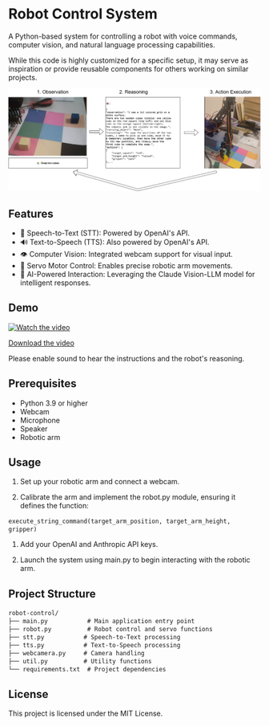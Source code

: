 # Robot Control System

A Python-based system for controlling a robot with voice commands, computer vision, and natural language processing capabilities.

While this code is highly customized for a specific setup, it may serve as inspiration or provide reusable components for others working on similar projects.

![diagram](assets/sequence.png)

## Features

- 🎤 Speech-to-Text (STT): Powered by OpenAI's API.
- 🔊 Text-to-Speech (TTS): Also powered by OpenAI's API.
- 👁️ Computer Vision: Integrated webcam support for visual input.
- 🤖 Servo Motor Control: Enables precise robotic arm movements.
- 🧠 AI-Powered Interaction: Leveraging the Claude Vision-LLM model for intelligent responses.

## Demo

[![Watch the video](https://img.youtube.com/vi/1x7AYy6SPoE/maxresdefault.jpg)](https://youtu.be/1x7AYy6SPoE)

[Download the video](https://github.com/orzhan/robotic-arm-gpt/releases/download/v0-video/robot-3-demos-low.mp4)

Please enable sound to hear the instructions and the robot's reasoning.

## Prerequisites

- Python 3.9 or higher
- Webcam
- Microphone
- Speaker
- Robotic arm


## Usage

1. Set up your robotic arm and connect a webcam.

1. Calibrate the arm and implement the robot.py module, ensuring it defines the function:

```
execute_string_command(target_arm_position, target_arm_height, gripper)
```

1. Add your OpenAI and Anthropic API keys.

1. Launch the system using main.py to begin interacting with the robotic arm.

## Project Structure

```
robot-control/
├── main.py           # Main application entry point
├── robot.py          # Robot control and servo functions
├── stt.py           # Speech-to-Text processing
├── tts.py           # Text-to-Speech processing
├── webcamera.py     # Camera handling
├── util.py          # Utility functions
└── requirements.txt  # Project dependencies
```


## License

This project is licensed under the MIT License.